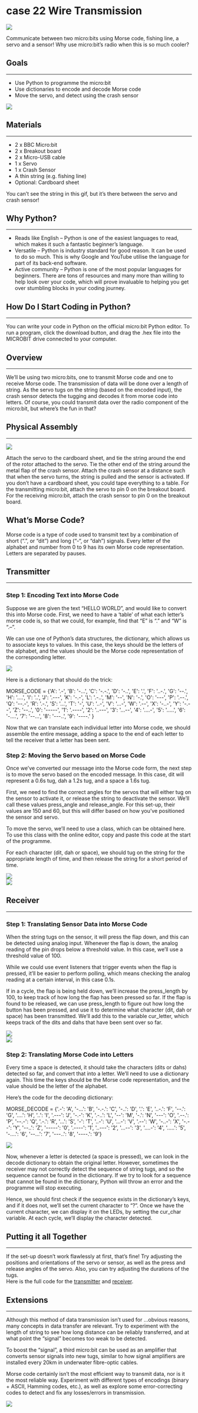 # case 22 Wire Transmission 

![](./images/cke0jAl.jpg)

Communicate between two micro:bits using Morse code, fishing line, a servo and a sensor! Why use micro:bit’s radio when this is so much cooler?


## Goals  
---

- Use Python to programme the micro:bit  
- Use dictionaries to encode and decode Morse code  
- Move the servo, and detect using the crash sensor  

![](./images/cKy5xLl.gif)  


## Materials  
---

- 2 x BBC Micro:bit  
- 2 x Breakout board  
- 2 x Micro-USB cable  
- 1 x Servo  
- 1 x Crash Sensor 
- A thin string (e.g. fishing line)  
- Optional: Cardboard sheet  

You can’t see the string in this gif, but it’s there between the servo and crash sensor!  


## Why Python?  
---

- Reads like English – Python is one of the easiest languages to read, which makes it such a fantastic beginner’s language.  
- Versatile – Python is industry standard for good reason. It can be used to do so much. This is why Google and YouTube utilise the language for part of its back-end software.  
- Active community – Python is one of the most popular languages for beginners. There are tons of resources and many more than willing to help look over your code, which will prove invaluable to helping you get over stumbling blocks in your coding journey.  


## How Do I Start Coding in Python?  
---

You can write your code in Python on the official micro:bit Python editor. To run a program, click the download button, and drag the .hex file into the MICROBIT drive connected to your computer.  


## Overview  
---

We’ll be using two micro:bits, one to transmit Morse code and one to receive Morse code. The transmission of data will be done over a length of string. As the servo tugs on the string (based on the encoded input), the crash sensor detects the tugging and decodes it from morse code into letters. Of course, you could transmit data over the radio component of the micro:bit, but where’s the fun in that?  

## Physical Assembly  
---
![](./images/Jraq386.jpg)  

Attach the servo to the cardboard sheet, and tie the string around the end of the rotor attached to the servo. Tie the other end of the string around the metal flap of the crash sensor. Attach the crash sensor at a distance such that when the servo turns, the string is pulled and the sensor is activated. If you don’t have a cardboard sheet, you could tape everything to a table. For the transmitting micro:bit, attach the servo to pin 0 on the breakout board. For the receiving micro:bit, attach the crash sensor to pin 0 on the breakout board.  

## What’s Morse Code?  

Morse code is a type of code used to transmit text by a combination of short (“.”, or “dit”) and long (“-“, or “dah”) signals. Every letter of the alphabet and number from 0 to 9 has its own Morse code representation. Letters are separated by pauses.  


## Transmitter  
---

### Step 1: Encoding Text into Morse Code  

Suppose we are given the text “HELLO WORLD”, and would like to convert this into Morse code. First, we need to have a ‘table’ of what each letter’s morse code is, so that we could, for example, find that “E” is “.” and “W” is “.–”.  
 
We can use one of Python’s data structures, the dictionary, which allows us to associate keys to values. In this case, the keys should be the letters of the alphabet, and the values should be the Morse code representation of the corresponding letter.  

![](./images/rRzdgEv.png)  

Here is a dictionary that should do the trick:  


MORSE_CODE = {'A': '.-', 'B': '-...', 'C': '-.-.', 'D': '-..', 'E': '.', 'F': '..-.', 'G': '--.', 'H': '....', 'I': '..', 'J': '.---', 'K': '-.-', 'L': '.-..', 'M': '--', 'N': '-.', 'O': '---', 'P': '.--.', 'Q': '--.-', 'R': '.-.', 'S': '...', 'T': '-', 'U': '..-', 'V': '...-', 'W': '.--', 'X': '-..-', 'Y': '-.--', 'Z': '--..', '0': '-----', '1': '.----', '2': '..---', '3': '...--', '4': '....-', '5': '.....', '6': '-....', '7': '--...', '8': '---..', '9': '----.' }  


Now that we can translate each individual letter into Morse code, we should assemble the entire message, adding a space to the end of each letter to tell the receiver that a letter has been sent.  

### Step 2: Moving the Servo based on Morse Code  

Once we’ve converted our message into the Morse code form, the next step is to move the servo based on the encoded message. In this case, dit will represent a 0.6s tug, dah a 1.2s tug, and a space a 1.6s tug.  

First, we need to find the correct angles for the servos that will either tug on the sensor to activate it, or release the string to deactivate the sensor. We’ll call these values press_angle and release_angle. For this set-up, their values are 150 and 60, but this will differ based on how you’ve positioned the sensor and servo.  

To move the servo, we’ll need to use a class, which can be obtained here. To use this class with the online editor, copy and paste this code at the start of the programme.  

For each character (dit, dah or space), we should tug on the string for the appropriate length of time, and then release the string for a short period of time.  

![](./images/N863fTN.png)  
![](./images/yAghLJX.jpg)  


## Receiver  
---

### Step 1: Translating Sensor Data into Morse Code  

When the string tugs on the sensor, it will press the flap down, and this can be detected using analog input. Whenever the flap is down, the analog reading of the pin drops below a threshold value. In this case, we’ll use a threshold value of 100.  

While we could use event listeners that trigger events when the flap is pressed, it’ll be easier to perform polling, which means checking the analog reading at a certain interval, in this case 0.1s.  

If in a cycle, the flap is being held down, we’ll increase the press_length by 100, to keep track of how long the flap has been pressed so far. If the flap is found to be released, we can use press_length to figure out how long the button has been pressed, and use it to determine what character (dit, dah or space) has been transmitted. We’ll add this to the variable cur_letter, which keeps track of the dits and dahs that have been sent over so far.  

![](./images/uCvCiRx.jpg)  
![](./images/nXcUFnn.png)  


### Step 2: Translating Morse Code into Letters  

Every time a space is detected, it should take the characters (dits or dahs) detected so far, and convert that into a letter. We’ll need to use a dictionary again. This time the keys should be the Morse code representation, and the value should be the letter of the alphabet.  

Here’s the code for the decoding dictionary:  


MORSE_DECODE = {'.-': 'A', '-...': 'B', '-.-.': 'C', '-..': 'D', '.': 'E', '..-.': 'F', '--.': 'G', '....': 'H', '..': 'I', '.---': 'J', '-.-': 'K', '.-..': 'L', '--': 'M', '-.': 'N', '---': 'O', '.--.': 'P', '--.-': 'Q', '.-.': 'R', '...': 'S', '-': 'T', '..-': 'U', '...-': 'V', '.--': 'W', '-..-': 'X', '-.--': 'Y', '--..': 'Z', '-----': '0', '.----': '1', '..---': '2', '...--': '3', '....-': '4', '.....': '5', '-....': '6', '--...': '7', '---..': '8', '----.': '9'}

![](./images/v3kUjVN.png)  

Now, whenever a letter is detected (a space is pressed), we can look in the decode dictionary to obtain the original letter. However, sometimes the receiver may not correctly detect the sequence of string tugs, and so the sequence cannot be found in the dictionary. If we try to look for a sequence that cannot be found in the dictionary, Python will throw an error and the programme will stop executing.  

Hence, we should first check if the sequence exists in the dictionary’s keys, and if it does not, we’ll set the current character to “?”. Once we have the current character, we can display it on the LEDs, by setting the cur_char variable. At each cycle, we’ll display the character detected.  


## Putting it all Together  
---

If the set-up doesn’t work flawlessly at first, that’s fine! Try adjusting the positions and orientations of the servo or sensor, as well as the press and release angles of the servo. Also, you can try adjusting the durations of the tugs.  
Here is the full code for the [transmitter](https://pastebin.com/Qm7ZjxHJ) and [receiver](https://pastebin.com/JLEkPyYS).  


## Extensions  
---

Although this method of data transmission isn’t used for …obvious reasons, many concepts in data transfer are relevant. Try to experiment with the length of string to see how long distance can be reliably transferred, and at what point the “signal” becomes too weak to be detected.  

To boost the “signal”, a third micro:bit can be used as an amplifier that converts sensor signals into new tugs, similar to how signal amplifiers are installed every 20km in underwater fibre-optic cables.  

Morse code certainly isn’t the most efficient way to transmit data, nor is it the most reliable way. Experiment with different types of encodings (binary + ASCII, Hamming codes, etc.), as well as explore some error-correcting codes to detect and fix any losses/errors in transmission.  

![](./images/m3fYEvK.png)  
